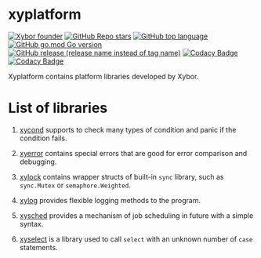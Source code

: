 # xyplatform

[![Xybor founder](https://img.shields.io/badge/xybor-huykingsofm-red)](https://github.com/huykingsofm)
[![GitHub Repo stars](https://img.shields.io/github/stars/xybor/xyplatform?color=yellow)](https://github.com/xybor/xyplatform)
[![GitHub top language](https://img.shields.io/github/languages/top/xybor/xyplatform?color=lightblue)](https://go.dev/)
[![GitHub go.mod Go version](https://img.shields.io/github/go-mod/go-version/xybor/xyplatform)](https://go.dev/blog/go1.18)
[![GitHub release (release name instead of tag name)](https://img.shields.io/github/v/release/xybor/xyplatform?include_prereleases)](https://github.com/xybor/xyplatform/releases/latest)
[![Codacy Badge](https://app.codacy.com/project/badge/Grade/34ed76ef9cef4d67aa5c687945b6bdf0)](https://www.codacy.com/gh/xybor/xyplatform/dashboard?utm_source=github.com&utm_medium=referral&utm_content=xybor/xyplatform&utm_campaign=Badge_Grade)
[![Codacy Badge](https://app.codacy.com/project/badge/Coverage/34ed76ef9cef4d67aa5c687945b6bdf0)](https://www.codacy.com/gh/xybor/xyplatform/dashboard?utm_source=github.com&utm_medium=referral&utm_content=xybor/xyplatform&utm_campaign=Badge_Coverage)

Xyplatform contains platform libraries developed by Xybor.

# List of libraries

1.  [xycond](./xycond) supports to check many types of condition and panic if
the condition fails.

2.  [xyerror](./xyerror) contains special errors that are good for error
comparison and debugging.

3.  [xylock](./xylock) contains wrapper structs of built-in `sync` library, such
as `sync.Mutex` or `semaphore.Weighted`.

4.  [xylog](./xylog) provides flexible logging methods to the program.

5.  [xysched](./xysched) provides a mechanism of job scheduling in future with a
    simple syntax.

6.  [xyselect](./xyselect) is a library used to call `select` with an unknown
number of `case` statements.
